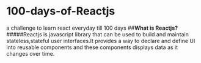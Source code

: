 # 100-days-of-Reactjs
a challenge to learn react everyday till 100 days 
##**What is Reactjs?**
#####Reactjs is javascript library that can be used to build and maintain stateless,stateful user interfaces.It provides a way to declare and define UI into reusable components and these components displays data as it changes over time.


